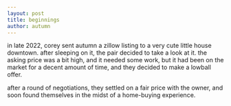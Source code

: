 ```yaml
---
layout: post
title: beginnings
author: autumn
---
```


in late 2022, corey sent autumn a zillow listing to a very cute little house downtown. after sleeping on it, the pair decided to take a look at it. the asking price was a bit high, and it needed some work, but it had been on the market for a decent amount of time, and they decided to make a lowball offer.

after a round of negotiations, they settled on a fair price with the owner, and soon found themselves in the midst of a home-buying experience.
